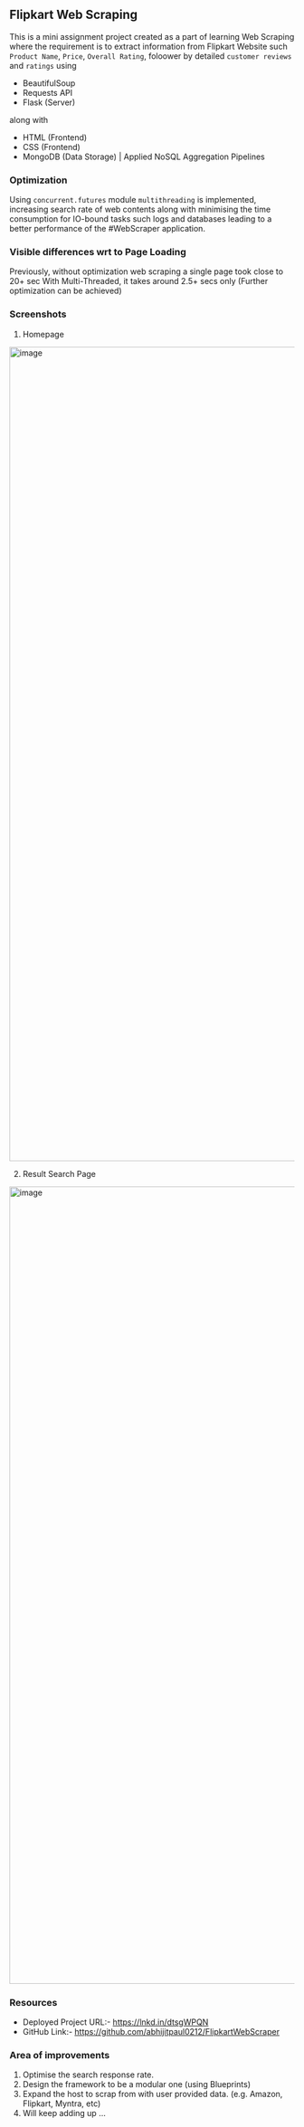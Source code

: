 ## Flipkart Web Scraping

This is a mini assignment project created as a part of learning Web Scraping where the requirement is to extract information
from Flipkart Website such `Product Name`, `Price`, `Overall Rating`, foloower by detailed `customer reviews` and `ratings` using
*  BeautifulSoup
*  Requests API
*  Flask (Server)

along with 
* HTML (Frontend)
* CSS (Frontend)
* MongoDB (Data Storage) | Applied NoSQL Aggregation Pipelines

### Optimization
Using `concurrent.futures` module `multithreading` is implemented, increasing search rate of web contents along with minimising the time consumption for IO-bound tasks such logs and databases leading to a better performance of the #WebScraper application.

### Visible differences wrt to Page Loading
Previously, without optimization web scraping a single page took close to 20+ sec
With Multi-Threaded, it takes around 2.5+ secs only (Further optimization can be achieved)

### Screenshots

1. Homepage
<img width="1440" alt="image" src="https://github.com/abhijitpaul0212/FlipkartWebScraper/assets/9966441/1a772b27-8173-40ac-9eb5-ddd41b559028">

2. Result Search Page
<img width="1410" alt="image" src="https://github.com/abhijitpaul0212/FlipkartWebScraper/assets/9966441/48beb82f-f0e4-4b41-bb31-699014450c1c">


### Resources

* Deployed Project URL:- https://lnkd.in/dtsgWPQN
* GitHub Link:- https://github.com/abhijitpaul0212/FlipkartWebScraper

### Area of improvements
1. Optimise the search response rate.
2. Design the framework to be a modular one (using Blueprints)
3. Expand the host to scrap from with user provided data. (e.g. Amazon, Flipkart, Myntra, etc)
4. Will keep adding up ...

